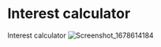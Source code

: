 # Interest calculator

Interest calculator
![Screenshot_1678614184](https://user-images.githubusercontent.com/38114196/224536787-5c9a2b80-d73e-4d77-b76d-146a55e2fb08.png)
